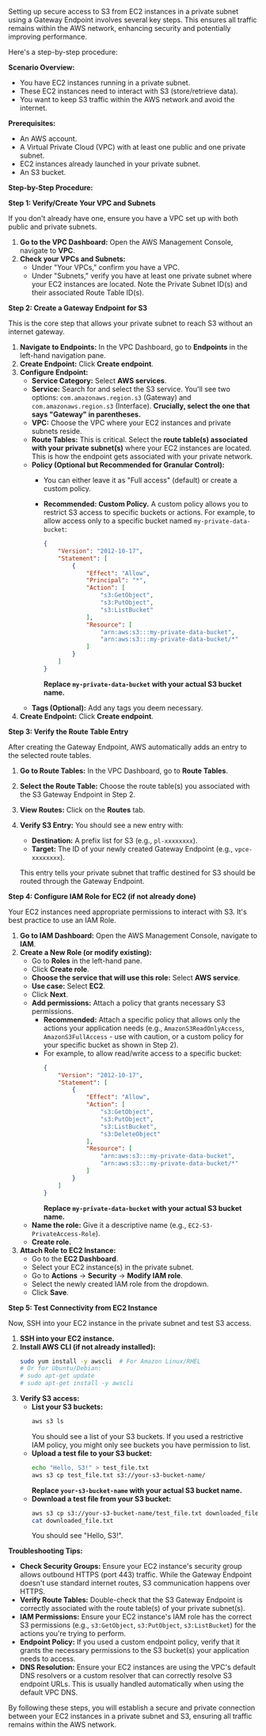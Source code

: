 Setting up secure access to S3 from EC2 instances in a private subnet using a Gateway Endpoint involves several key steps. This ensures all traffic remains within the AWS network, enhancing security and potentially improving performance.

Here's a step-by-step procedure:

**Scenario Overview:**

* You have EC2 instances running in a private subnet.
* These EC2 instances need to interact with S3 (store/retrieve data).
* You want to keep S3 traffic within the AWS network and avoid the internet.

**Prerequisites:**

* An AWS account.
* A Virtual Private Cloud (VPC) with at least one public and one private subnet.
* EC2 instances already launched in your private subnet.
* An S3 bucket.

**Step-by-Step Procedure:**

**Step 1: Verify/Create Your VPC and Subnets**

If you don't already have one, ensure you have a VPC set up with both public and private subnets.

1.  **Go to the VPC Dashboard:** Open the AWS Management Console, navigate to **VPC**.
2.  **Check your VPCs and Subnets:**
    * Under "Your VPCs," confirm you have a VPC.
    * Under "Subnets," verify you have at least one private subnet where your EC2 instances are located. Note the Private Subnet ID(s) and their associated Route Table ID(s).

**Step 2: Create a Gateway Endpoint for S3**

This is the core step that allows your private subnet to reach S3 without an internet gateway.

1.  **Navigate to Endpoints:** In the VPC Dashboard, go to **Endpoints** in the left-hand navigation pane.
2.  **Create Endpoint:** Click **Create endpoint**.
3.  **Configure Endpoint:**
    * **Service Category:** Select **AWS services**.
    * **Service:** Search for and select the S3 service. You'll see two options: `com.amazonaws.region.s3` (Gateway) and `com.amazonaws.region.s3` (Interface). **Crucially, select the one that says "Gateway" in parentheses.**
    * **VPC:** Choose the VPC where your EC2 instances and private subnets reside.
    * **Route Tables:** This is critical. Select the **route table(s) associated with your private subnet(s)** where your EC2 instances are located. This is how the endpoint gets associated with your private network.
    * **Policy (Optional but Recommended for Granular Control):**
        * You can either leave it as "Full access" (default) or create a custom policy.
        * **Recommended: Custom Policy.** A custom policy allows you to restrict S3 access to specific buckets or actions. For example, to allow access only to a specific bucket named `my-private-data-bucket`:

            ```json
            {
                "Version": "2012-10-17",
                "Statement": [
                    {
                        "Effect": "Allow",
                        "Principal": "*",
                        "Action": [
                            "s3:GetObject",
                            "s3:PutObject",
                            "s3:ListBucket"
                        ],
                        "Resource": [
                            "arn:aws:s3:::my-private-data-bucket",
                            "arn:aws:s3:::my-private-data-bucket/*"
                        ]
                    }
                ]
            }
            ```
            **Replace `my-private-data-bucket` with your actual S3 bucket name.**
    * **Tags (Optional):** Add any tags you deem necessary.
4.  **Create Endpoint:** Click **Create endpoint**.

**Step 3: Verify the Route Table Entry**

After creating the Gateway Endpoint, AWS automatically adds an entry to the selected route tables.

1.  **Go to Route Tables:** In the VPC Dashboard, go to **Route Tables**.
2.  **Select the Route Table:** Choose the route table(s) you associated with the S3 Gateway Endpoint in Step 2.
3.  **View Routes:** Click on the **Routes** tab.
4.  **Verify S3 Entry:** You should see a new entry with:
    * **Destination:** A prefix list for S3 (e.g., `pl-xxxxxxxx`).
    * **Target:** The ID of your newly created Gateway Endpoint (e.g., `vpce-xxxxxxxx`).

    This entry tells your private subnet that traffic destined for S3 should be routed through the Gateway Endpoint.

**Step 4: Configure IAM Role for EC2 (if not already done)**

Your EC2 instances need appropriate permissions to interact with S3. It's best practice to use an IAM Role.

1.  **Go to IAM Dashboard:** Open the AWS Management Console, navigate to **IAM**.
2.  **Create a New Role (or modify existing):**
    * Go to **Roles** in the left-hand pane.
    * Click **Create role**.
    * **Choose the service that will use this role:** Select **AWS service**.
    * **Use case:** Select **EC2**.
    * Click **Next**.
    * **Add permissions:** Attach a policy that grants necessary S3 permissions.
        * **Recommended:** Attach a specific policy that allows only the actions your application needs (e.g., `AmazonS3ReadOnlyAccess`, `AmazonS3FullAccess` - use with caution, or a custom policy for your specific bucket as shown in Step 2).
        * For example, to allow read/write access to a specific bucket:
            ```json
            {
                "Version": "2012-10-17",
                "Statement": [
                    {
                        "Effect": "Allow",
                        "Action": [
                            "s3:GetObject",
                            "s3:PutObject",
                            "s3:ListBucket",
                            "s3:DeleteObject"
                        ],
                        "Resource": [
                            "arn:aws:s3:::my-private-data-bucket",
                            "arn:aws:s3:::my-private-data-bucket/*"
                        ]
                    }
                ]
            }
            ```
            **Replace `my-private-data-bucket` with your actual S3 bucket name.**
    * **Name the role:** Give it a descriptive name (e.g., `EC2-S3-PrivateAccess-Role`).
    * **Create role.**
3.  **Attach Role to EC2 Instance:**
    * Go to the **EC2 Dashboard**.
    * Select your EC2 instance(s) in the private subnet.
    * Go to **Actions** -> **Security** -> **Modify IAM role**.
    * Select the newly created IAM role from the dropdown.
    * Click **Save**.

**Step 5: Test Connectivity from EC2 Instance**

Now, SSH into your EC2 instance in the private subnet and test S3 access.

1.  **SSH into your EC2 instance.**
2.  **Install AWS CLI (if not already installed):**
    ```bash
    sudo yum install -y awscli  # For Amazon Linux/RHEL
    # Or for Ubuntu/Debian:
    # sudo apt-get update
    # sudo apt-get install -y awscli
    ```
3.  **Verify S3 access:**
    * **List your S3 buckets:**
        ```bash
        aws s3 ls
        ```
        You should see a list of your S3 buckets. If you used a restrictive IAM policy, you might only see buckets you have permission to list.
    * **Upload a test file to your S3 bucket:**
        ```bash
        echo "Hello, S3!" > test_file.txt
        aws s3 cp test_file.txt s3://your-s3-bucket-name/
        ```
        **Replace `your-s3-bucket-name` with your actual S3 bucket name.**
    * **Download a test file from your S3 bucket:**
        ```bash
        aws s3 cp s3://your-s3-bucket-name/test_file.txt downloaded_file.txt
        cat downloaded_file.txt
        ```
        You should see "Hello, S3!".

**Troubleshooting Tips:**

* **Check Security Groups:** Ensure your EC2 instance's security group allows outbound HTTPS (port 443) traffic. While the Gateway Endpoint doesn't use standard internet routes, S3 communication happens over HTTPS.
* **Verify Route Tables:** Double-check that the S3 Gateway Endpoint is correctly associated with the route table(s) of your private subnet(s).
* **IAM Permissions:** Ensure your EC2 instance's IAM role has the correct S3 permissions (e.g., `s3:GetObject`, `s3:PutObject`, `s3:ListBucket`) for the actions you're trying to perform.
* **Endpoint Policy:** If you used a custom endpoint policy, verify that it grants the necessary permissions to the S3 bucket(s) your application needs to access.
* **DNS Resolution:** Ensure your EC2 instances are using the VPC's default DNS resolvers or a custom resolver that can correctly resolve S3 endpoint URLs. This is usually handled automatically when using the default VPC DNS.

By following these steps, you will establish a secure and private connection between your EC2 instances in a private subnet and S3, ensuring all traffic remains within the AWS network.
